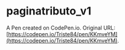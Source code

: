 # paginatributo_v1

A Pen created on CodePen.io. Original URL: [https://codepen.io/Triste84/pen/KKmveYM](https://codepen.io/Triste84/pen/KKmveYM).


